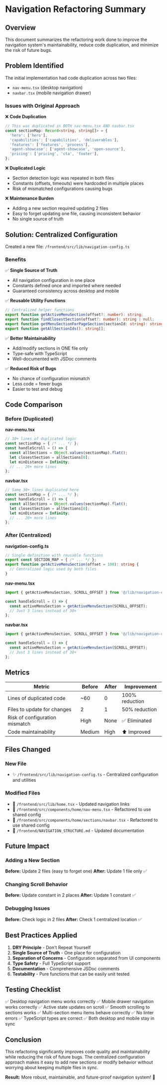 # Navigation Refactoring Summary

## Overview

This document summarizes the refactoring work done to improve the navigation system's maintainability, reduce code duplication, and minimize the risk of future bugs.

## Problem Identified

The initial implementation had code duplication across two files:
- `nav-menu.tsx` (desktop navigation)
- `navbar.tsx` (mobile navigation drawer)

### Issues with Original Approach

❌ **Code Duplication**
```typescript
// This was duplicated in BOTH nav-menu.tsx AND navbar.tsx
const sectionMap: Record<string, string[]> = {
  'hero': ['hero'],
  'capabilities': ['capabilities', 'deliverables'],
  'features': ['features', 'process'],
  'agent-showcase': ['agent-showcase', 'open-source'],
  'pricing': ['pricing', 'cta', 'footer'],
};
```

❌ **Duplicated Logic**
- Section detection logic was repeated in both files
- Constants (offsets, timeouts) were hardcoded in multiple places
- Risk of mismatched configurations causing bugs

❌ **Maintenance Burden**
- Adding a new section required updating 2 files
- Easy to forget updating one file, causing inconsistent behavior
- No single source of truth

## Solution: Centralized Configuration

Created a new file: `/frontend/src/lib/navigation-config.ts`

### Benefits

✅ **Single Source of Truth**
- All navigation configuration in one place
- Constants defined once and imported where needed
- Guaranteed consistency across desktop and mobile

✅ **Reusable Utility Functions**
```typescript
// Centralized helper functions
export function getActiveMenuSection(offset?: number): string;
export function findClosestSection(offset?: number): string | null;
export function getMenuSectionForPageSection(sectionId: string): string;
export function getAllSectionIds(): string[];
```

✅ **Better Maintainability**
- Add/modify sections in ONE file only
- Type-safe with TypeScript
- Well-documented with JSDoc comments

✅ **Reduced Risk of Bugs**
- No chance of configuration mismatch
- Less code = fewer bugs
- Easier to test and debug

## Code Comparison

### Before (Duplicated)

**nav-menu.tsx**
```typescript
// 30+ lines of duplicated logic
const sectionMap = { /* ... */ };
const handleScroll = () => {
  const allSections = Object.values(sectionMap).flat();
  let closestSection = allSections[0];
  let minDistance = Infinity;
  // ... 20+ more lines
};
```

**navbar.tsx**
```typescript
// Same 30+ lines duplicated here
const sectionMap = { /* ... */ };
const handleScroll = () => {
  const allSections = Object.values(sectionMap).flat();
  let closestSection = allSections[0];
  let minDistance = Infinity;
  // ... 20+ more lines
};
```

### After (Centralized)

**navigation-config.ts**
```typescript
// Single definition with reusable functions
export const SECTION_MAP = { /* ... */ };
export function getActiveMenuSection(offset = 100): string {
  // Centralized logic used by both files
}
```

**nav-menu.tsx**
```typescript
import { getActiveMenuSection, SCROLL_OFFSET } from '@/lib/navigation-config';

const handleScroll = () => {
  const activeMenuSection = getActiveMenuSection(SCROLL_OFFSET);
  // Just 3 lines instead of 30+
};
```

**navbar.tsx**
```typescript
import { getActiveMenuSection, SCROLL_OFFSET } from '@/lib/navigation-config';

const handleScroll = () => {
  const activeMenuSection = getActiveMenuSection(SCROLL_OFFSET);
  // Just 3 lines instead of 30+
};
```

## Metrics

| Metric | Before | After | Improvement |
|--------|--------|-------|-------------|
| Lines of duplicated code | ~60 | 0 | 100% reduction |
| Files to update for changes | 2 | 1 | 50% reduction |
| Risk of configuration mismatch | High | None | ✅ Eliminated |
| Code maintainability | Medium | High | ⬆️ Improved |

## Files Changed

### New File
- ✨ `/frontend/src/lib/navigation-config.ts` - Centralized configuration and utilities

### Modified Files
- 📝 `/frontend/src/lib/home.tsx` - Updated navigation links
- 📝 `/frontend/src/components/home/nav-menu.tsx` - Refactored to use shared config
- 📝 `/frontend/src/components/home/sections/navbar.tsx` - Refactored to use shared config
- 📝 `/frontend/NAVIGATION_STRUCTURE.md` - Updated documentation

## Future Impact

### Adding a New Section
**Before:** Update 2 files (easy to forget one)
**After:** Update 1 file only ✅

### Changing Scroll Behavior
**Before:** Update constant in 2 places
**After:** Update 1 constant ✅

### Debugging Issues
**Before:** Check logic in 2 files
**After:** Check 1 centralized location ✅

## Best Practices Applied

1. **DRY Principle** - Don't Repeat Yourself
2. **Single Source of Truth** - One place for configuration
3. **Separation of Concerns** - Configuration separated from UI components
4. **Type Safety** - Full TypeScript support
5. **Documentation** - Comprehensive JSDoc comments
6. **Testability** - Pure functions that can be easily unit tested

## Testing Checklist

✅ Desktop navigation menu works correctly
✅ Mobile drawer navigation works correctly
✅ Active state updates on scroll
✅ Smooth scrolling to sections works
✅ Multi-section menu items behave correctly
✅ No linter errors
✅ TypeScript types are correct
✅ Both desktop and mobile stay in sync

## Conclusion

This refactoring significantly improves code quality and maintainability while reducing the risk of future bugs. The centralized configuration approach makes it easy to add new sections or modify behavior without worrying about keeping multiple files in sync.

**Result:** More robust, maintainable, and future-proof navigation system! 🎉

